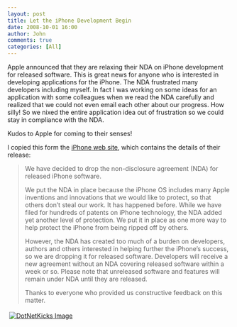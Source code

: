 ```yaml
---
layout: post
title: Let the iPhone Development Begin
date: 2008-10-01 16:00
author: John
comments: true
categories: [All]
---
```

<p>Apple announced that they are relaxing their NDA on iPhone development for released software. This is great news for anyone who is interested in developing applications for the iPhone. The NDA frustrated many developers including myself. In fact I was working on some ideas for an application with some colleagues when we read the NDA carefully and realized that we could not even email each other about our progress. How silly! So we nixed the entire application idea out of frustration so we could stay in compliance with the NDA.</p>  <p>Kudos to Apple for coming to their senses!</p>  <p>I copied this form the <a href="http://developer.apple.com/iphone/program/">iPhone web site</a>, which contains the details of their release:</p>  <blockquote>   <p>We have decided to drop the non-disclosure agreement (NDA) for released iPhone software.</p>    <p>We put the NDA in place because the iPhone OS includes many Apple inventions and innovations that we would like to protect, so that others don’t steal our work. It has happened before. While we have filed for hundreds of patents on iPhone technology, the NDA added yet another level of protection. We put it in place as one more way to help protect the iPhone from being ripped off by others.</p>    <p>However, the NDA has created too much of a burden on developers, authors and others interested in helping further the iPhone’s success, so we are dropping it for released software. Developers will receive a new agreement without an NDA covering released software within a week or so. Please note that unreleased software and features will remain under NDA until they are released.</p>    <p>Thanks to everyone who provided us constructive feedback on this matter.</p> </blockquote><div class="wlWriterHeaderFooter" style="text-align:left; margin:0px; padding:4px 4px 4px 4px;"><a href="http://www.dotnetkicks.com/kick/?url=/all/let-the-iphone-development-begin/"><img src="http://www.dotnetkicks.com/Services/Images/KickItImageGenerator.ashx?url=/all/let-the-iphone-development-begin/&amp;bgcolor=0080C0&amp;fgcolor=FFFFFF&amp;border=000000&amp;cbgcolor=D4E1ED&amp;cfgcolor=000000" alt="DotNetKicks Image" border="0/"></a></div><div class="wlWriterHeaderFooter" style="text-align:left; margin:0px; padding:4px 4px 4px 4px;"><script type="text/javascript">var dzone_url = '/all/let-the-iphone-development-begin/'; var dzone_title = 'Let the iPhone Development Begin'; var dzone_blurb = 'Let the iPhone Development Begin'; var dzone_style = '2';</script><script language="javascript" src="http://widgets.dzone.com/widgets/zoneit.js"></script> </div>

